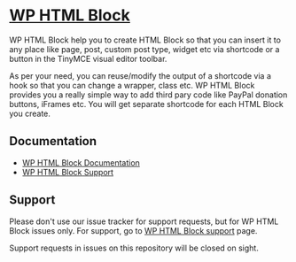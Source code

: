 # [WP HTML Block](http://phpprogrammernepal.com/wp-html-block/)

WP HTML Block help you to create HTML Block so that you can insert it to any place like page, post, custom post type, widget etc via shortcode or a button in the TinyMCE visual editor toolbar.

As per your need, you can reuse/modify the output of a shortcode via a hook so that you can change a wrapper, class etc. WP HTML Block provides you a really simple way to add third pary code like PayPal donation buttons, iFrames etc. You will get separate shortcode for each HTML Block you create.


## Documentation
* [WP HTML Block Documentation](http://phpprogrammernepal.com/wp-html-block/)
* [WP HTML Block Support](http://phpprogrammernepal.com/say-hello/)

## Support
Please don't use our issue tracker for support requests, but for WP HTML Block issues only. For support, go to [WP HTML Block support](http://phpprogrammernepal.com/wp-html-block/) page.

Support requests in issues on this repository will be closed on sight.